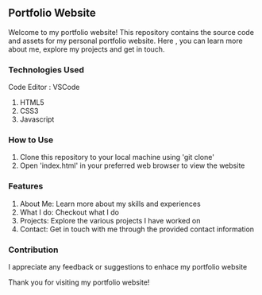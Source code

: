 ## Portfolio Website
Welcome to my portfolio website! This repository contains the source code and assets for my personal portfolio website. Here , you can learn more about me, explore my projects and get in touch.

### Technologies Used
Code Editor : VSCode
1. HTML5
2. CSS3
3. Javascript


### How to Use
1. Clone this repository to your local machine using 'git clone'
2. Open 'index.html' in your preferred web browser to view the website

### Features
1. About Me: Learn more about my skills and experiences
2. What I do: Checkout what I do 
3. Projects: Explore the various projects I have worked on
4. Contact: Get in touch with me through the provided contact information

### Contribution
I appreciate any feedback or suggestions to enhace my portfolio website


Thank you for visiting my portfolio website!
